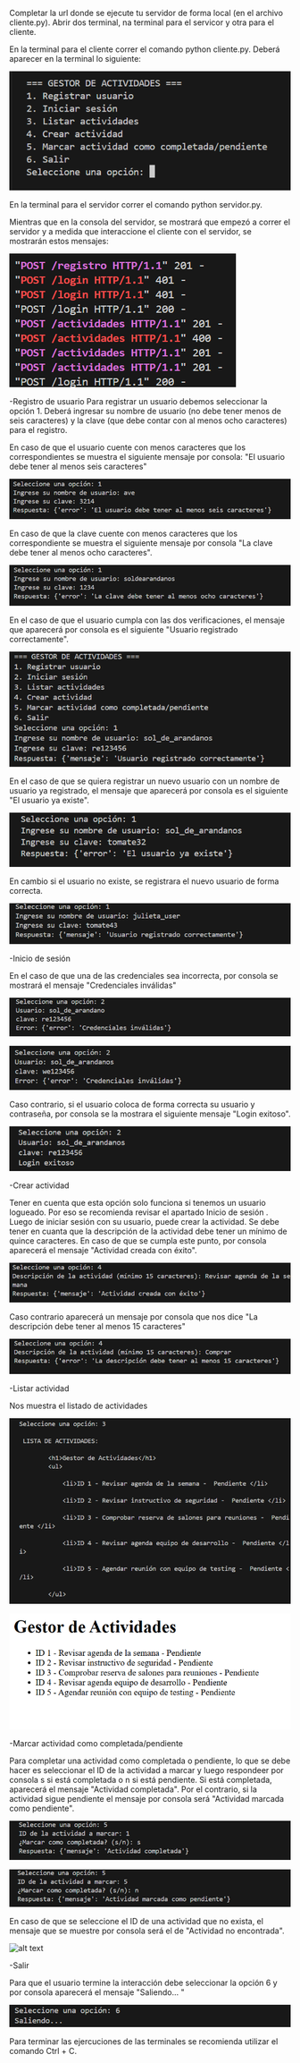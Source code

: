 Completar la url donde se ejecute tu servidor de forma local (en el archivo cliente.py).
Abrir dos terminal, na terminal para el servicor y otra para el cliente.

En la terminal para el cliente correr el comando python cliente.py.
Deberá aparecer en la terminal lo siguiente:

![alt text](images\image.png)

En la terminal para el servidor correr el comando python servidor.py.

Mientras que en la consola del servidor, se mostrará que empezó a correr el servidor y a medida que interaccione el cliente con el servidor, se mostrarán estos mensajes:

![alt text](images\image-17.png)

-Registro de usuario
Para registrar un usuario debemos seleccionar la opción 1.
Deberá ingresar su nombre de usuario (no debe tener menos de seis caracteres) y la clave (que debe contar con al menos ocho caracteres) para el registro. 

En caso de que el usuario cuente con menos caracteres que los correspondientes se muestra el siguiente mensaje por consola: "El usuario debe tener al menos seis caracteres"

![alt text](images\image-2.png)

En caso de que la clave cuente con menos caracteres que los correspondiente se muestra el siguiente mensaje por consola "La clave debe tener al menos ocho caracteres".

![alt text](images\image-1.png)

En el caso de que el usuario cumpla con las dos verificaciones, el mensaje que aparecerá por consola es el siguiente "Usuario registrado correctamente".

![alt text](images\image-3.png)

En el caso de que se quiera registrar un nuevo usuario con un nombre de usuario ya registrado, el mensaje que aparecerá por consola es el siguiente "El usuario ya existe".

![alt text](images\image-4.png)

En cambio si el usuario no existe, se registrara el nuevo usuario de forma correcta.

![alt text](images\image-5.png)

-Inicio de sesión

En el caso de que una de las credenciales sea incorrecta, por consola se mostrará el mensaje "Credenciales inválidas"

![alt text](images\image-6.png)

![alt text](images\image-7.png)

Caso contrario, si el usuario coloca de forma correcta su usuario y contraseña, por consola se la mostrara el siguiente mensaje "Login exitoso".

![alt text](images\image-8.png)

-Crear actividad

Tener en cuenta que esta opción solo funciona si tenemos un usuario logueado. Por eso se recomienda revisar el apartado Inicio de sesión .
Luego de iniciar sesión con su usuario, puede crear la actividad. Se debe tener en cuanta que la descripción de la actividad debe tener un mínimo de quince caracteres. En caso de que se cumpla este punto, por consola aparecerá el mensaje "Actividad creada con éxito".

![alt text](images\image-9.png)

Caso contrario aparecerá un mensaje por consola que nos dice "La descripción debe tener al menos 15 caracteres"

![alt text](images\image-10.png)

-Listar actividad

Nos muestra el listado de actividades

![alt text](images\image-12.png)

![alt text](images\image-13.png)

-Marcar actividad como completada/pendiente

Para completar una actividad como completada o pendiente, lo que se debe hacer es seleccionar el ID de la actividad a marcar y luego respondeer por consola s si está completada o n si está pendiente. Si está completada, aparecerá el mensaje "Actividad completada". Por el contrario, si la actividad sigue pendiente el mensaje por consola será "Actividad marcada como pendiente".

![alt text](images\image-14.png)

![alt text](images\image-16.png)

En caso de que se seleccione el ID de una actividad que no exista, el mensaje que se muestre por consola será el de "Actividad no encontrada".

![alt text](image-15.png)

-Salir

Para que el usuario termine la interacción debe seleccionar la opción 6 y por consola aparecerá el mensaje "Saliendo... "

![alt text](images\image-11.png)

Para terminar las ejercuciones de las terminales se recomienda utilizar el comando Ctrl + C.